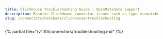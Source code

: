 ```yaml
---
title: Clickhouse Troubleshooting Guide | OpenMetadata Support
description: Resolve ClickHouse connector issues such as type mismatches, invalid credentials, or ingestion slowdowns.
slug: /connectors/database/clickhouse/troubleshooting
---
```


{% partial file="/v1.10/connectors/troubleshooting.md" /%}
